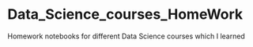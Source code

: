 # Data_Science_courses_HomeWork
Homework notebooks for different Data Science courses which I learned
